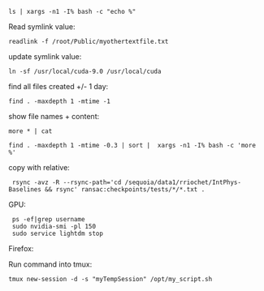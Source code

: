 ```
ls | xargs -n1 -I% bash -c "echo %"
```

Read symlink value:
```
readlink -f /root/Public/myothertextfile.txt
```

update symlink value:
```
ln -sf /usr/local/cuda-9.0 /usr/local/cuda
```

find all files created +/- 1 day:
```
find . -maxdepth 1 -mtime -1
```

show file names + content:
```
more * | cat
```

```
find . -maxdepth 1 -mtime -0.3 | sort |  xargs -n1 -I% bash -c 'more %'
```

copy with relative:
```
 rsync -avz -R --rsync-path='cd /sequoia/data1/rriochet/IntPhys-Baselines && rsync' ransac:checkpoints/tests/*/*.txt .
```



GPU:
```
 ps -ef|grep username
 sudo nvidia-smi -pl 150
 sudo service lightdm stop
 ```
 
 Firefox:

Run command into tmux:
```
tmux new-session -d -s "myTempSession" /opt/my_script.sh
```
